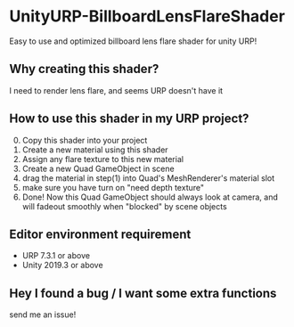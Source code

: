 # UnityURP-BillboardLensFlareShader
Easy to use and optimized billboard lens flare shader for unity URP!

Why creating this shader?
-------------------
I need to render lens flare, and seems URP doesn't have it

How to use this shader in my URP project?
-------------------
 0. Copy this shader into your project
 1. Create a new material using this shader
 2. Assign any flare texture to this new material
 3. Create a new Quad GameObject in scene
 4. drag the material in step(1) into Quad's MeshRenderer's material slot
 5. make sure you have turn on "need depth texture"
 5. Done! Now this Quad GameObject should always look at camera, and will fadeout smoothly when "blocked" by scene objects
 
Editor environment requirement
-----------------------
- URP 7.3.1 or above
- Unity 2019.3 or above

Hey I found a bug / I want some extra functions
-----------------------
send me an issue!
